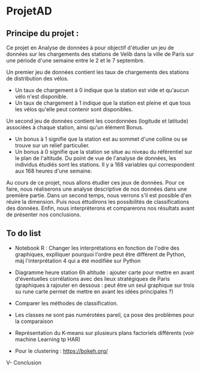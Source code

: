 # ProjetAD

## Principe du projet : 
Ce projet en Analyse de données à pour objectif d'étudier un jeu de données sur les chargements des stations de Velib dans la ville de Paris sur une période d'une semaine entre le 2 et le 7 septembre.

Un premier jeu de données contient les taux de chargements des stations de distribution des vélos.

* Un taux de chargement à 0 indique que la station est vide et qu'aucun vélo n'est disponible.
* Un taux de chargement à 1 indique que la station est pleine et que tous les vélos qu'elle peut contenir sont disponibles.
  
Un second jeu de données contient les coordonnées (logitude et latitude) associées à chaque station, ainsi qu'un élément Bonus.

* Un bonus à 1 signifie que la station est au sommet d'une colline ou se trouve sur un relief particulier.
* Un bonus à 0 signifie que la station se situe au niveau du référentiel sur le plan de l'altitude.
Du point de vue de l'analyse de données, les individus étudiés sont les stations. Il y a 168 variables qui correspondent aux 168 heures d'une semaine.

Au cours de ce projet, nous allons étudier ces jeux de données. Pour ce faire, nous réaliserons une analyse descriptive de nos données dans une première partie. Dans un second temps, nous verrons s'il est possible d'en réuire la dimension. Puis nous éttudirons les possibilités de classifications des données. Enfin, nous interprèterons et comparerons nos résultats avant de présenter nos conclusions.

## To do list
- Notebook R : Changer les interprétations en fonction de l'odre des graphiques, explliquer pourquoi l'ordre peut être différent de Python, màj l'interprétation 4 qui a été modifiée sur Python

- Diagramme heure station 6h altitude : ajouter carte pour mettre en avant d'éventuelles corrélations avec des lieux stratégiques de Paris (graphiques à rajouter en dessous : peut être un seul graphique sur trois su rune carte permet de mettre en avant les idées principales ?) 
- Comparer les méthodes de classification.
- Les classes ne sont pas numérotées pareil, ça pose des problèmes pour la comparaison
- Représentation du K-means sur plusieurs plans factoriels différents (voir machine Learning tp HAR)

- Pour le clustering : https://bokeh.org/ 

V- Conclusion 

